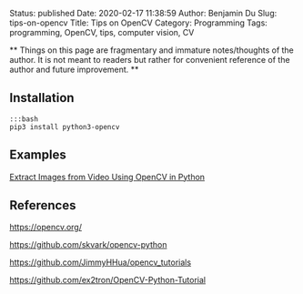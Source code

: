 Status: published
Date: 2020-02-17 11:38:59
Author: Benjamin Du
Slug: tips-on-opencv
Title: Tips on OpenCV
Category: Programming
Tags: programming, OpenCV, tips, computer vision, CV

**
Things on this page are fragmentary and immature notes/thoughts of the author.
It is not meant to readers but rather for convenient reference of the author and future improvement.
**

## Installation

    :::bash
    pip3 install python3-opencv

## Examples

[Extract Images from Video Using OpenCV in Python](http://www.legendu.net/misc/blog/python-opencv-video-to-image/)

## References

https://opencv.org/

https://github.com/skvark/opencv-python

https://github.com/JimmyHHua/opencv_tutorials

https://github.com/ex2tron/OpenCV-Python-Tutorial
